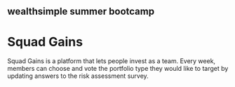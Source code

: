 ## wealthsimple summer bootcamp

# Squad Gains

Squad Gains is a platform that lets people invest as a team. Every week, members can choose and vote the portfolio type they would like to target by updating answers to the risk assessment survey.

